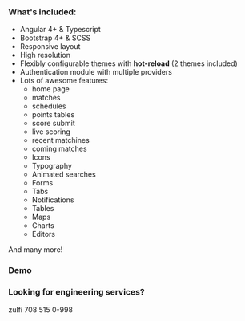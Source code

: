 

### What's included:

- Angular 4+ & Typescript
- Bootstrap 4+ & SCSS
- Responsive layout
- High resolution
- Flexibly configurable themes with **hot-reload** (2 themes included)
- Authentication module with multiple providers
- Lots of awesome features:
  - home page
  - matches
  - schedules
  - points tables
  - score submit
  - live scoring
  - recent matchines
  - coming matches
  - Icons
  - Typography
  - Animated searches
  - Forms
  - Tabs
  - Notifications
  - Tables
  - Maps
  - Charts
  - Editors
  
And many more!

### Demo


### Looking for engineering services? 
zulfi
708 515 0-998

